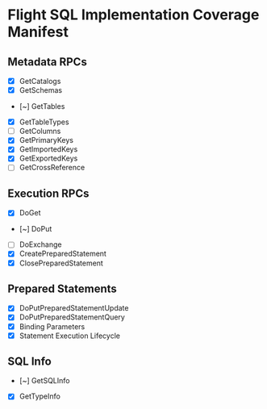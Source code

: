# Flight SQL Implementation Coverage Manifest

## Metadata RPCs
- [x] GetCatalogs
- [x] GetSchemas
- [~] GetTables
- [x] GetTableTypes
- [ ] GetColumns
- [x] GetPrimaryKeys
- [x] GetImportedKeys
- [x] GetExportedKeys
- [ ] GetCrossReference

## Execution RPCs
- [x] DoGet
- [~] DoPut
- [ ] DoExchange
- [x] CreatePreparedStatement
- [x] ClosePreparedStatement

## Prepared Statements
- [x] DoPutPreparedStatementUpdate
- [x] DoPutPreparedStatementQuery
- [x] Binding Parameters
- [x] Statement Execution Lifecycle

## SQL Info
- [~] GetSQLInfo
- [x] GetTypeInfo

